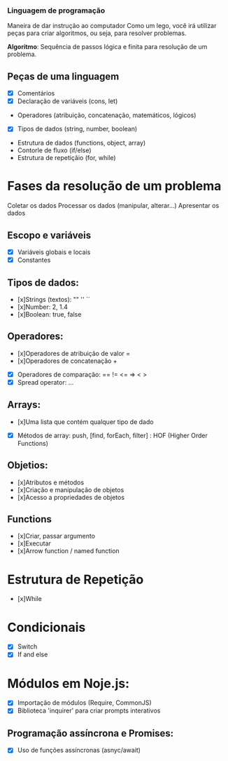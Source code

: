 ### Linguagem de programação

Maneira de dar instrução ao computador
Como um lego, você irá utilizar peças para criar algoritmos, ou seja, para resolver problemas.

**Algoritmo**: Sequência de passos lógica e finita para resolução de um problema.

## Peças de uma linguagem
- [x] Comentários
- [x] Declaração de variáveis (cons, let)
- Operadores (atribuição, concatenação, matemáticos, lógicos)
- [x] Tipos de dados (string, number, boolean)
- Estrutura de dados (functions, object, array)
- Contorle de fluxo (if/else)
- Estrutura de repetiçãio (for, while)


# Fases da resolução de um problema

Coletar os dados
Processar os dados (manipular, alterar...)
Apresentar os dados

## Escopo e variáveis 

- [x] Variáveis globais e locais
- [x] Constantes

## Tipos de dados:

- [x]Strings (textos): "" '' ``
- [x]Number: 2, 1.4
- [x]Boolean: true, false

## Operadores:

- [x]Operadores de atribuição de valor = 
- [x]Operadores de concatenação +
- [x] Operadores de comparação: == != <= => < > 
- [x] Spread operator: ...

## Arrays:

- [x]Uma lista que contém qualquer tipo de dado
- [x] Métodos de array: push, [find, forEach, filter] : HOF (Higher Order Functions)

## Objetios:

- [x]Atributos e métodos
- [x]Criação e manipulação de objetos
- [x]Acesso a propriedades de objetos

## Functions
- [x]Criar, passar argumento
- [x]Executar
- [x]Arrow function / named function

# Estrutura de Repetição

- [x]While

# Condicionais

- [x] Switch
- [x] If and else

# Módulos em Noje.js:

- [x] Importação de módulos (Require, CommonJS)
- [x] Biblioteca 'inquirer' para criar prompts interativos

## Programação assíncrona e Promises:

- [x] Uso de funções assíncronas (asnyc/await)